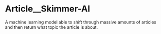 # Article__Skimmer-AI
A machine learning model able to shift through massive amounts of articles and then return what topic the article is about.
